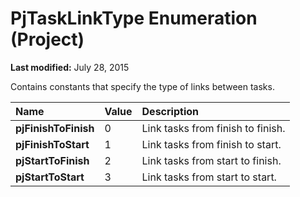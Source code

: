 
# PjTaskLinkType Enumeration (Project)

 **Last modified:** July 28, 2015

Contains constants that specify the type of links between tasks.


|**Name**|**Value**|**Description**|
|:-----|:-----|:-----|
| **pjFinishToFinish**|0|Link tasks from finish to finish.|
| **pjFinishToStart**|1|Link tasks from finish to start.|
| **pjStartToFinish**|2|Link tasks from start to finish.|
| **pjStartToStart**|3|Link tasks from start to start.|
